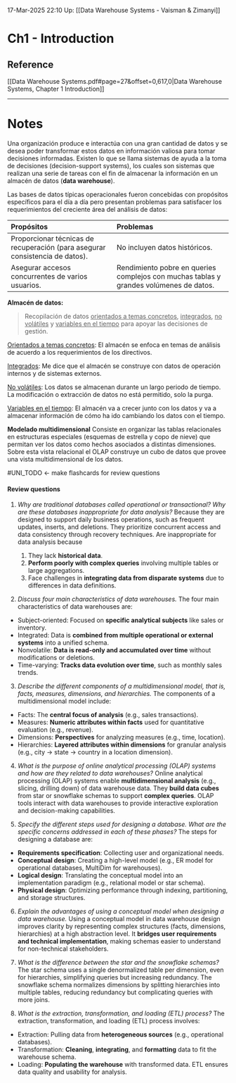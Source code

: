 17-Mar-2025 22:10
Up: [[Data Warehouse Systems - Vaisman & Zimanyi]]
# Ch1 - Introduction

## Reference
[[Data Warehouse Systems.pdf#page=27&offset=0,617,0|Data Warehouse Systems, Chapter 1 Introduction]]
___
# Notes
Una organización produce e interactúa con una gran cantidad de datos y se desea  poder transformar estos datos en información valiosa para tomar decisiones informadas. Existen lo que se llama sistemas de ayuda a la toma de decisiones (decision-support systems), los cuales son sistemas que realizan una serie de tareas con el fin de almacenar la información en un almacén de datos (**data warehouse**). 

Las bases de datos típicas operacionales fueron concebidas con propósitos específicos para el día a día pero presentan problemas para satisfacer los requerimientos del creciente área del análisis de datos:

| Propósitos                                                                   | Problemas                                                                              |
| :--------------------------------------------------------------------------- | :------------------------------------------------------------------------------------- |
| Proporcionar técnicas de recuperación (para asegurar consistencia de datos). | No incluyen datos históricos.                                                          |
| Asegurar accesos concurrentes de varios usuarios.                            | Rendimiento pobre en queries complejos con muchas tablas y grandes volúmenes de datos. |

**Almacén de datos:**
> Recopilación de datos <u>orientados a temas concretos</u>, <u>integrados</u>, <u>no volátiles</u>
> y <u>variables en el tiempo</u> para apoyar las decisiones de gestión.

<u>Orientados a temas concretos</u>: 
El almacén se enfoca en temas de análisis de acuerdo a los requerimientos de los directivos.

<u>Integrados</u>:
Me dice que el almacén se construye con datos de operación internos y de sistemas externos.

<u>No volátiles</u>:
Los datos se almacenan durante un largo periodo de tiempo. La modificación o extracción de datos no está permitido, solo la purga.

<u>Variables en el tiempo</u>:
El almacén va a crecer junto con los datos y va a almacenar información de cómo ha ido cambiando los datos con el tiempo.

**Modelado multidimensional**
Consiste en organizar las tablas relacionales en estructuras especiales (esquemas de estrella y copo de nieve) que permitan ver los datos como hechos asociados a distintas dimensiones.  Sobre esta vista relacional el OLAP construye un cubo de datos que provee una vista multidimensional de los datos.

#UNI_TODO <- make flashcards for review questions
#### Review questions
1. _Why are traditional databases called operational or transactional? Why are these databases inappropriate for data analysis?_
Because they are designed to support daily business operations, such as frequent updates, inserts, and deletions. They prioritize concurrent access and data consistency through recovery techniques. Are inappropriate for data analysis because 
	1. They lack **historical data**.
	2. **Perform poorly with complex queries** involving multiple tables or large aggregations.
	3. Face challenges in **integrating data from disparate systems** due to differences in data definitions.
 
2. _Discuss four main characteristics of data warehouses._
The four main characteristics of data warehouses are:
- Subject-oriented: Focused on **specific analytical subjects** like sales or inventory.
- Integrated: Data is **combined from multiple operational or external systems** into a unified schema.
- Nonvolatile: **Data is read-only and accumulated over time** without modifications or deletions.
- Time-varying: **Tracks data evolution over time**, such as monthly sales trends.
 
3. _Describe the different components of a multidimensional model, that is, facts, measures, dimensions, and hierarchies._
The components of a multidimensional model include:
- Facts: The **central focus of analysis** (e.g., sales transactions).
- Measures: **Numeric attributes within facts** used for quantitative evaluation (e.g., revenue).
- Dimensions: **Perspectives** for analyzing measures (e.g., time, location).
- Hierarchies: **Layered attributes within dimensions** for granular analysis (e.g., city → state → country in a location dimension).
   
4. _What is the purpose of online analytical processing (OLAP) systems and how are they related to data warehouses?_
 Online analytical processing (OLAP) systems enable **multidimensional analysis** (e.g., slicing, drilling down) of data warehouse data. They **build data cubes** from star or snowflake schemas to support **complex queries**. OLAP tools interact with data warehouses to provide interactive exploration and decision-making capabilities.
   
5. _Specify the different steps used for designing a database. What are the specific concerns addressed in each of these phases?_
The steps for designing a database are:
- **Requirements specification**: Collecting user and organizational needs.
- **Conceptual design**: Creating a high-level model (e.g., ER model for operational databases, MultiDim for warehouses).
- **Logical design**: Translating the conceptual model into an implementation paradigm (e.g., relational model or star schema).
- **Physical design**: Optimizing performance through indexing, partitioning, and storage structures.

6. _Explain the advantages of using a conceptual model when designing a data warehouse._
Using a conceptual model in data warehouse design improves clarity by representing complex structures (facts, dimensions, hierarchies) at a high abstraction level. It **bridges user requirements and technical implementation**, making schemas easier to understand for non-technical stakeholders.
   
7. _What is the difference between the star and the snowflake schemas?_
The star schema uses a single denormalized table per dimension, even for hierarchies, simplifying queries but increasing redundancy. The snowflake schema normalizes dimensions by splitting hierarchies into multiple tables, reducing redundancy but complicating queries with more joins.
   
8. _What is the extraction, transformation, and loading (ETL) process?_
The extraction, transformation, and loading (ETL) process involves:
- Extraction: Pulling data from **heterogeneous sources** (e.g., operational databases).
- Transformation: **Cleaning**, **integrating**, and **formatting** data to fit the warehouse schema.
- Loading: **Populating the warehouse** with transformed data. ETL ensures data quality and usability for analysis.